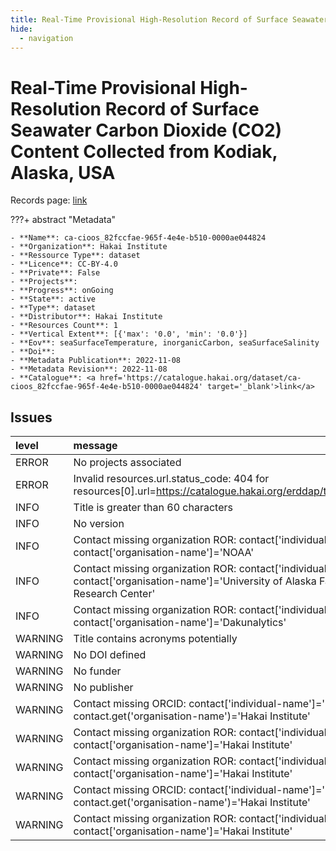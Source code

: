 ```yaml
---
title: Real-Time Provisional High-Resolution Record of Surface Seawater Carbon Dioxide (CO2) Content Collected from Kodiak, Alaska, USA
hide:
  - navigation
---
```


# Real-Time Provisional High-Resolution Record of Surface Seawater Carbon Dioxide (CO2) Content Collected from Kodiak, Alaska, USA

Records page: <a href='https://catalogue.hakai.org/dataset/ca-cioos_82fccfae-965f-4e4e-b510-0000ae044824' target='_blank'>link</a>

???+ abstract "Metadata"

    - **Name**: ca-cioos_82fccfae-965f-4e4e-b510-0000ae044824 
    - **Organization**: Hakai Institute 
    - **Ressource Type**: dataset 
    - **Licence**: CC-BY-4.0 
    - **Private**: False 
    - **Projects**:  
    - **Progress**: onGoing 
    - **State**: active 
    - **Type**: dataset 
    - **Distributor**: Hakai Institute 
    - **Resources Count**: 1 
    - **Vertical Extent**: [{'max': '0.0', 'min': '0.0'}] 
    - **Eov**: seaSurfaceTemperature, inorganicCarbon, seaSurfaceSalinity 
    - **Doi**:  
    - **Metadata Publication**: 2022-11-08 
    - **Metadata Revision**: 2022-11-08 
    - **Catalogue**: <a href='https://catalogue.hakai.org/dataset/ca-cioos_82fccfae-965f-4e4e-b510-0000ae044824' target='_blank'>link</a> 

<div id='map'></div>




## Issues
| level   | message                                                                                                                                                            |
|:--------|:-------------------------------------------------------------------------------------------------------------------------------------------------------------------|
| ERROR   | No projects associated                                                                                                                                             |
| ERROR   | Invalid resources.url.status_code: 404 for resources[0].url=https://catalogue.hakai.org/erddap/tabledap/KodiakBoL5min.html                                         |
| INFO    | Title is greater than 60 characters                                                                                                                                |
| INFO    | No version                                                                                                                                                         |
| INFO    | Contact missing organization ROR:  contact['individual-name']='' contact['organisation-name']='NOAA'                                                               |
| INFO    | Contact missing organization ROR:  contact['individual-name']='' contact['organisation-name']='University of Alaska Fairbanks Ocean Acidification Research Center' |
| INFO    | Contact missing organization ROR:  contact['individual-name']='' contact['organisation-name']='Dakunalytics'                                                       |
| WARNING | Title contains acronyms potentially                                                                                                                                |
| WARNING | No DOI defined                                                                                                                                                     |
| WARNING | No funder                                                                                                                                                          |
| WARNING | No publisher                                                                                                                                                       |
| WARNING | Contact missing ORCID: contact['individual-name']='Evans, Wiley' contact.get('organisation-name')='Hakai Institute'                                                |
| WARNING | Contact missing organization ROR:  contact['individual-name']='Evans, Wiley' contact['organisation-name']='Hakai Institute'                                        |
| WARNING | Contact missing organization ROR:  contact['individual-name']='' contact['organisation-name']='Hakai Institute'                                                    |
| WARNING | Contact missing ORCID: contact['individual-name']='Evans, Wiley' contact.get('organisation-name')='Hakai Institute'                                                |
| WARNING | Contact missing organization ROR:  contact['individual-name']='Evans, Wiley' contact['organisation-name']='Hakai Institute'                                        |


<script>
   document.addEventListener("DOMContentLoaded", function() {
    var map = L.map('map').setView([51.505, -125.09], 5);
    L.tileLayer('https://tile.openstreetmap.org/{z}/{x}/{y}.png', {
        maxZoom: 19,
        attribution: '&copy; <a href="http://www.openstreetmap.org/copyright">OpenStreetMap</a>'
    }).addTo(map);
    var geojsonFeature = {
        "type": "Feature",
        "properties": {
            "name" : "Real-Time Provisional High-Resolution Record of Surface Seawater Carbon Dioxide (CO2) Content Collected from Kodiak, Alaska, USA"
        },
        "geometry": {'type': 'Point', 'coordinates': [-152.41, 57.79]}
    }
    L.geoJSON(geojsonFeature).addTo(map);
   })
</script>
